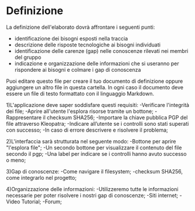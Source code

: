 # Definizione

La definizione dell'elaborato dovrà affrontare i seguenti punti:
- identificazione dei bisogni esposti nella traccia
- descrizione delle risposte tecnologiche ai bisogni individuati
- identificazione delle carenze (gap) nelle conoscenze rilevati nei membri del gruppo
- indicazione e organizzazione delle informazioni che si useranno per rispondere ai bisogni e colmare i gap di conoscenza

Puoi editare questo file per creare il tuo documento di definizione oppure aggiungere un altro file in questa cartella. In ogni caso il documento deve essere un file di testo formattato con il linguaggio Markdown.

1)L'applicazione deve saper soddisfare questi requisiti:
  -Verificare l'integrità dei file;
  -Aprire all'utente l'esplora risorse tramite un bottone;
  -Rappresentare il checksum SHA256;
  -Importare la chiave pubblica PGP del file attraverso Kleopatra;
  -Indicare all’utente se i controlli sono stati superati con successo;
  -In caso di errore descrivere e risolvere il problema;
  
2)L'interfaccia sarà strutturata nel seguente modo:
-Bottone per aprire "l'esplora file";
-Un secondo bottone per visualizzare il contenuto del file secondo il pgp;
-Una label per indicare se i controlli hanno avuto successo o meno;

3)Gap di conoscenze:
-Come navigare il filesystem;
-checksum SHA256, come integrarlo nel progetto;

4)Organizzazione delle informazioni:
-Utilizzeremo tutte le informazioni necessarie per poter risolvere i nostri gap di conoscenze;
-Siti internet;
-Video Tutorial;
-Forum;
